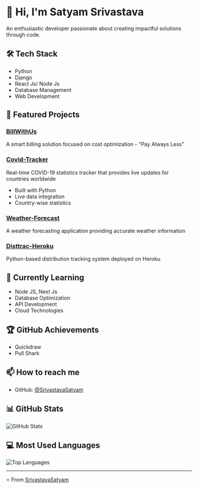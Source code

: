 # 👋 Hi, I'm Satyam Srivastava

An enthusiastic developer passionate about creating impactful solutions through code.

## 🛠️ Tech Stack

- Python
- Django
- React Js/ Node Js
- Database Management
- Web Development

## 🔭 Featured Projects

### [BillWithUs](https://github.com/SrivastavaSatyam/BillWithUs)
A smart billing solution focused on cost optimization - "Pay Always Less"

### [Covid-Tracker](https://github.com/SrivastavaSatyam/Covid-Tracker)
Real-time COVID-19 statistics tracker that provides live updates for countries worldwide
- Built with Python
- Live data integration
- Country-wise statistics

### [Weather-Forecast](https://github.com/SrivastavaSatyam/Weather-Forcast)
A weather forecasting application providing accurate weather information

### [Disttrac-Heroku](https://github.com/SrivastavaSatyam/Disttrac-Heroku)
Python-based distribution tracking system deployed on Heroku

## 🌱 Currently Learning

- Node JS, Next Js
- Database Optimization
- API Development
- Cloud Technologies

## 🏆 GitHub Achievements
- Quickdraw
- Pull Shark

## 📫 How to reach me

- GitHub: [@SrivastavaSatyam](https://github.com/SrivastavaSatyam)

## 📊 GitHub Stats

![GitHub Stats](https://github-readme-stats.vercel.app/api?username=SrivastavaSatyam&show_icons=true&theme=radical)

## 💻 Most Used Languages

![Top Languages](https://github-readme-stats.vercel.app/api/top-langs/?username=SrivastavaSatyam&layout=compact&theme=radical)

---

⭐️ From [SrivastavaSatyam](https://github.com/SrivastavaSatyam) 
